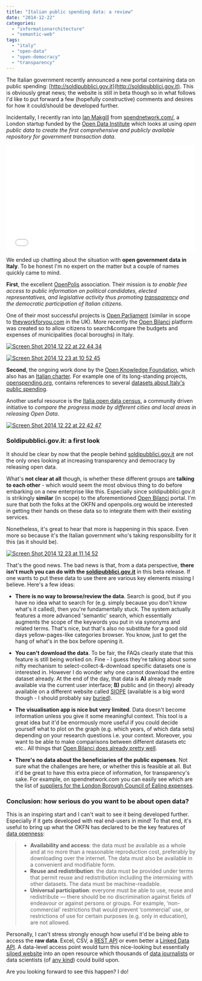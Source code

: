 ```yaml
---
title: "Italian public spending data: a review"
date: "2014-12-22"
categories: 
  - "informationarchitecture"
  - "semantic-web"
tags: 
  - "italy"
  - "open-data"
  - "open-democracy"
  - "transparency"
---
```


The Italian government recently announced a new portal containing data on public spending: [http://soldipubblici.gov.it](http://soldipubblici.gov.it). This is obviously great news; the website is still in beta though so in what follows I'd like to put forward a few (hopefully constructive) comments and desires for how it could/should be developed further.

Incidentally, I recently ran into [Ian Makgill](https://twitter.com/ianmakgill) from [spendnetwork.com/](http://spendnetwork.com/), a London startup funded by the [Open Data Institute](http://opendatainstitute.org/start-ups/spend-network) which looks at using _open public data to create the first comprehensive and publicly available repository for government transaction data_.

<iframe src="//player.vimeo.com/video/101522232" width="500" height="281" frameborder="0" webkitallowfullscreen mozallowfullscreen="" allowfullscreen=""></iframe>

We ended up chatting about the situation with **open government data in Italy**. To be honest I'm no expert on the matter but a couple of names quickly came to mind.

**First**, the excellent [OpenPolis](http://www.openpolis.it/eng/) association. Their mission is _to enable free access to public information on political candidates, elected representatives, and legislative activity thus promoting [transparency](http://blog.openpolis.it/2014/09/29/foia-4-italy-ricordiamo-renzi-gli-impegni-preso-diritto-accesso/#more-2981) and the democratic participation of Italian citizens_.

One of their most successful projects is [Open Parliament](http://parlamento.openpolis.it/) (similar in scope to [theyworkforyou.com](http://www.theyworkforyou.com/) in the UK). More recently the [Open Bilanci](http://www.openbilanci.it/) platform was created so to allow citizens to search&compare the budgets and expenses of municipalities (local boroughs) in Italy.

[![Screen Shot 2014 12 22 at 22 44 34](/media/static/blog_img/Screen-Shot-2014-12-22-at-22.44.34.png)](http://michelepasin.org/blog/wp-content/uploads/2014/12/Screen-Shot-2014-12-22-at-22.44.34.png)

[![Screen Shot 2014 12 23 at 10 52 45](/media/static/blog_img/Screen-Shot-2014-12-23-at-10.52.45.png)](http://michelepasin.org/blog/wp-content/uploads/2014/12/Screen-Shot-2014-12-23-at-10.52.45.png)

**Second**, the ongoing work done by the [Open Knowledge Foundation](https://okfn.org/), which also has an [Italian charter](http://it.okfn.org/). For example one of its long-standing projects, [openspending.org](https://openspending.org), contains references to several [datasets about Italy's public spending](https://openspending.org/search?q=italy).

Another useful resource is the [Italia open data census](http://it-city.census.okfn.org/), a community driven initiative to _compare the progress made by different cities and local areas in releasing Open Data_.

[![Screen Shot 2014 12 22 at 22 42 47](/media/static/blog_img/Screen-Shot-2014-12-22-at-22.42.47.png)](http://michelepasin.org/blog/wp-content/uploads/2014/12/Screen-Shot-2014-12-22-at-22.42.47.png)

### Soldipubblici.gov.it: a first look

It should be clear by now that the people behind [soldipubblici.gov.it](http://soldipubblici.gov.it/it/home) are not the only ones looking at increasing transparency and democracy by releasing open data.

What's **not clear at all** though, is whether these different groups are **talking to each other** - which would seem the most obvious thing to do before embarking on a new enterprise like this. Especially since soldipubblici.gov.it is strikingly **similar** (in scope) to the aforementioned [Open Bilanci](http://www.openbilanci.it/) portal. I'm sure that both the folks at the OKFN and openpolis.org would be interested in getting their hands on these data so to integrate them with their existing services.

Nonetheless, it's great to hear that more is happening in this space. Even more so because it's the Italian government who's taking responsibility for it this (as it should be).

[![Screen Shot 2014 12 23 at 11 14 52](/media/static/blog_img/Screen-Shot-2014-12-23-at-11.14.52.png)](http://michelepasin.org/blog/wp-content/uploads/2014/12/Screen-Shot-2014-12-23-at-11.14.52.png)

That's the good news. The bad news is that, from a data perspective, **there isn't much you can do with the [soldipubblici.gov.it](http://soldipubblici.gov.it/)** in this beta release. If one wants to put these data to use there are various key elements missing I believe. Here's a few ideas:

- **There is no way to browse/review the data**. Search is good, but if you have no idea what to search for (e.g. simply because you don't know what's it called), then you're fundamentally stuck. The system actually features a more advanced 'semantic' search, which essentially augments the scope of the keywords you put in via synonyms and related terms. That's nice, but that's also no substitute for a good old days yellow-pages-like categories browser. You know, just to get the hang of what's in the box before opening it.

- **You can't download the data**. To be fair, the FAQs clearly state that this feature is still being worked on. Fine - I guess they're talking about some nifty mechanism to select-collect-&-download specific datasets one is interested in. However I do wonder why one cannot download the entire dataset already. At the end of the day, that data is **A)** already made available via the current user interface; **B)** public and (in theory) already available on a different website called [SIOPE](https://www.siope.it/opendata/siopeopendata.htm) (available is a big word though - I should probably say [buried](http://blog.openpolis.it/2014/06/06/opensiope-cogliamo-unopportunita-non-puo-essere-sprecata/)).

- **The visualisation app is nice but very limited**. Data doesn't become information unless you give it some meaningful context. This tool is a great idea but it'd be enormously more useful if you could decide yourself what to plot on the graph (e.g. which years, of which data sets) depending on your research questions i.e. your context. Moreover, you want to be able to make comparisons between different datasets etc etc.. All things that [Open Bilanci does already pretty well](http://www.openbilanci.it/confronti/milano-comune-mi/napoli-comune-na/entrate/consuntivo-entrate-cassa-imposte-e-tasse).

- **There's no data about the beneficiaries of the public expenses**. Not sure what the challenges are here, or whether this is feasible at all. But it'd be great to have this extra piece of information, for transparency's sake. For example, on spendnetwork.com you can easily see which are the list of [suppliers for the London Borough Council of Ealing expenses](https://spendnetwork.com/entity_spend/E5036_ELBC_gov).

### Conclusion: how serious do you want to be about open data?

This is an inspiring start and I can't wait to see it being developed further. Especially if it gets developed with real end-users in mind! To that end, it's useful to bring up what the OKFN has declared to be the key features of [data openness](https://okfn.org/opendata/):

> - **Availability and access**: the data must be available as a whole and at no more than a reasonable reproduction cost, preferably by downloading over the internet. The data must also be available in a convenient and modifiable form.
> - **Reuse and redistribution**: the data must be provided under terms that permit reuse and redistribution including the intermixing with other datasets. The data must be machine-readable.
> - **Universal participation**: everyone must be able to use, reuse and redistribute — there should be no discrimination against fields of endeavour or against persons or groups. For example, ‘non-commercial’ restrictions that would prevent ‘commercial’ use, or restrictions of use for certain purposes (e.g. only in education), are not allowed.

Personally, I can't stress strongly enough how useful it'd be being able to access the **raw data**. Excel, CSV, a [REST API](http://en.wikipedia.org/wiki/Representational_state_transfer) or even better a [Linked Data API](http://linkeddata.org/guides-and-tutorials). A data-level access point would turn this nice-looking but essentially [siloed website](http://en.wikipedia.org/wiki/Information_silo) into an open resource which thousands of [data journalists](http://en.wikipedia.org/wiki/Data_journalism) or data scientists (of [any kind](http://www.oreilly.com/data/free/)) could build upon.

Are you looking forward to see this happen? I do!
